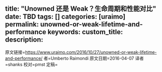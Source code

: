 title: "Unowned 还是 Weak？生命周期和性能对比"
date: TBD
tags: []
categories: [uraimo]
permalink: unowned-or-weak-lifetime-and-performance
keywords: 
custom_title: 
description: 
---
原文链接=https://www.uraimo.com/2016/10/27/unowned-or-weak-lifetime-and-performance/
者=Umberto Raimondi
原文日期=2016-04-07
译者=shanks
校对=pmst
定稿=

